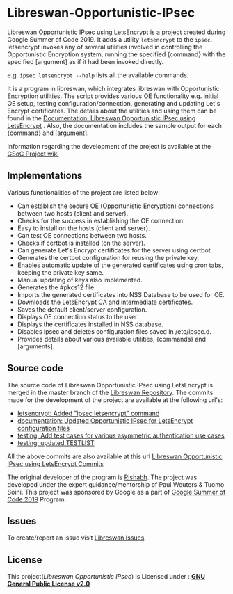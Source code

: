 # Libreswan-Opportunistic-IPsec

Libreswan Opportunistic IPsec using LetsEncrypt is a project created during Google Summer of Code 2019. It adds a utility `letsencrypt` to the `ipsec`. letsencrypt invokes any of several utilities involved in controlling the Opportunistic Encryption system, running the specified {command} with the specified [argument] as if it had been invoked directly.

e.g. `ipsec letsencrypt --help` lists all the available commands.

It is a program in libreswan, which integrates libreswan with Opportunistic Encryption utilities. The script provides various OE functionality e.g. initial OE setup, testing configuration/connection, generating and updating Let's Encrypt certificates. The details about the utilities and using them can be found in the [Documentation: Libreswan Opportunistic IPsec using LetsEncrypt](https://libreswan.org/wiki/Documentation:_Libreswan_Opportunistic_IPsec_using_LetsEncrypt) . Also, the documentation includes the sample output for each {command} and [argument].

Information regarding the development of the project is available at the [GSoC Project wiki](https://libreswan.org/wiki/Libreswan_Opportunistic_IPsec_using_LetsEncrypt)

## Implementations

Various functionalities of the project are listed below:
* Can establish the secure OE (Opportunistic Encryption) connections between two hosts (client and server).
* Checks for the success in establishing the OE connection.
* Easy to install on the hosts (client and server).
* Can test OE connections between two hosts.
* Checks if certbot is installed (on the server).
* Can generate Let's Encrypt certificates for the server using certbot.
* Generates the certbot configuration for reusing the private key.
* Enables automatic update of the generated certificates using cron tabs, keeping the private key same.
* Manual updating of keys also implemented.
* Generates the #pkcs12 file.
* Imports the generated certificates into NSS Database to be used for OE.
* Downloads the LetsEncrypt CA and intermediate certificates.
* Saves the default client/server configuration.
* Displays OE connection status to the user.
* Displays the certificates installed in NSS database.
* Disables ipsec and deletes configuration files saved in /etc/ipsec.d.
* Provides details about various available utilities, {commands} and [arguments].

## Source code

The source code of Libreswan Opportunistic IPsec using LetsEncrypt is merged in the master branch of the [Libreswan Repository](https://github.com/libreswan/libreswan). The commits made for the development of the project are available at the following url's:

* [letsencrypt: Added "ipsec letsencrypt" command](https://github.com/libreswan/libreswan/commit/e9ecb49534310336e800c7a90fd03f5a86c2d699)
* [documentation: Updated Opportunistic IPsec for LetsEncrypt configuration files](https://github.com/libreswan/libreswan/commit/1de84ec1777bd8f776f565ae6e7153d3390248bf)
* [testing: Add test cases for various asymmetric authentication use cases](https://github.com/libreswan/libreswan/commit/03cfc61175c5d250adf40934ed28aa5c4d9c2254)
* [testing: updated TESTLIST](https://github.com/libreswan/libreswan/commit/ede549206262b8846f7d73d53fc2f87b2e7782ba)

All the above commits are also available at this url [Libreswan Opportunistic IPsec using LetsEncrypt Commits](https://github.com/libreswan/libreswan/commits?author=Rishabh04-02) 

The original developer of the program is [Rishabh](https://github.com/Rishabh04-02). The project was developed under the expert guidance/mentorship of Paul Wouters & Tuomo Soini. This project was sponsored by Google as a part of [Google Summer of Code 2019](https://summerofcode.withgoogle.com/) Program. 

## Issues
To create/report an issue visit [Libreswan Issues](https://github.com/libreswan/libreswan/issues).

## License
This project(*Libreswan Opportunistic IPsec*) is Licensed under : [**GNU General Public License v2.0**](https://github.com/libreswan/libreswan/blob/master/LICENSE)
